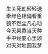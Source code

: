 生关死劫轻轻送  
牵绊色相偏看重  
镜不然尘凡心动  
今天果靠当天种  
手中经要心里颂  
对天对地圆我梦

<!---
ninestate/ninestate is a ✨ special ✨ repository because its `README.md` (this file) appears on your GitHub profile.
You can click the Preview link to take a look at your changes.
--->
